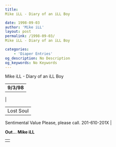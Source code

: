```yaml
---
title: 
Mike iLL - Diary of an iLL Boy

date: 1998-09-03
author: 'Mike iLL'
layout: post
permalink: /1998-09-03/
Mike iLL - Diary of an iLL Boy

categories:
    - 'Diaper Entries'
og_description: No Description
og_keywords: No Keywords
---
```

<style>
body {
  background-color: ;
  color: ;
}
a {
  color: ;
}
a:active {
  color: ;
}
a:visited {
  color: ;
}
</style>



Mike iLL - Diary of an iLL Boy








|  |
| --- |
|  **9/3/98**
 |

  
  



|  |
| --- |
| Lost Soul
Sentimental Value
Please, please call.
201-610-201X |


 **Out... Mike iLL**

  



|  |
| --- |
|  |


  

  

  

  







